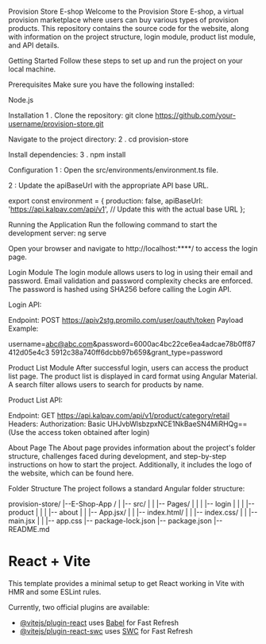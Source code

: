 Provision Store E-shop
Welcome to the Provision Store E-shop, a virtual provision marketplace where users can buy various types of provision products. This repository contains the source code for the website, along with information on the project structure, login module, product list module, and API details.

Getting Started
Follow these steps to set up and run the project on your local machine.

Prerequisites
Make sure you have the following installed:

Node.js

Installation
1 . Clone the repository:
git clone https://github.com/your-username/provision-store.git

Navigate to the project directory:
2 . cd provision-store

Install dependencies:
3 . npm install

Configuration
1 : Open the src/environments/environment.ts file.

2 : Update the apiBaseUrl with the appropriate API base URL.

export const environment = {
  production: false,
  apiBaseUrl: 'https://api.kalpav.com/api/v1', // Update this with the actual base URL
};

Running the Application
Run the following command to start the development server:
ng serve

Open your browser and navigate to http://localhost:****/ to access the login page.

Login Module
The login module allows users to log in using their email and password. Email validation and password complexity checks are enforced. The password is hashed using SHA256 before calling the Login API.

Login API:

Endpoint: POST https://apiv2stg.promilo.com/user/oauth/token
Payload Example:

username=abc@abc.com&password=6000ac4bc22ce6ea4adcae78b0ff87412d05e4c3
5912c38a740ff6dcbb97b659&grant_type=password

Product List Module
After successful login, users can access the product list page. The product list is displayed in card format using Angular Material. A search filter allows users to search for products by name.

Product List API:

Endpoint: GET https://api.kalpav.com/api/v1/product/category/retail
Headers: Authorization: Basic UHJvbWlsbzpxNCE1NkBaeSN4MiRHQg== (Use the access token obtained after login)

About Page
The About page provides information about the project's folder structure, challenges faced during development, and step-by-step instructions on how to start the project. Additionally, it includes the logo of the website, which can be found here.

Folder Structure
The project follows a standard Angular folder structure:

provision-store/
|--E-Shop-App /
|   |-- src/
|   |   |-- Pages/
|   |   |   |-- login
|   |   |   |-- product
|   |   |   |-- about
|   |   |-- App.jsx/
|   |   |-- index.html/
|   |   |-- index.css/
|   |   |-- main.jsx
|   |   |-- app.css
|-- package-lock.json
|-- package.json
|-- README.md





# React + Vite

This template provides a minimal setup to get React working in Vite with HMR and some ESLint rules.

Currently, two official plugins are available:

- [@vitejs/plugin-react](https://github.com/vitejs/vite-plugin-react/blob/main/packages/plugin-react/README.md) uses [Babel](https://babeljs.io/) for Fast Refresh
- [@vitejs/plugin-react-swc](https://github.com/vitejs/vite-plugin-react-swc) uses [SWC](https://swc.rs/) for Fast Refresh
